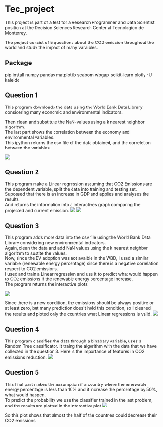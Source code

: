 # Tec_project
This project is part of  a test for a Research Programmer and Data Scientist position at the 
Decision Sciences Research Center at Tecnologico de Monterrey. 

The project consist of 5 questions about the CO2 emission throughout the world and study the impact of many varaibles.
## Package
pip install numpy pandas matplotlib seaborn wbgapi scikit-learn plotly -U kaleido


## Question 1
This program downloads the data using the World Bank Data Library considering many economic and environmental indicators.

Then clean and substitute the NaN-values using a k nearest neighbor algorithm.<br>
The last part shows the correlation between the economy and environmental variables.<br>
This ipython returns the csv file of the data obtained, and the correletion between the variables.<br>

![](https://github.com/alhan12/Tec_project/blob/main/correlation.png) 
## Question 2
This program make a Linear regression assuming that CO2 Emissions are the dependent variable, split the data into training and testing set.<br>
Supossed that there is an increase in GDP and applies and analyses the results.<br>
And returns the information into a interactives graph comparing the projected and current emission.
![](https://github.com/alhan12/Tec_project/blob/main/a.png)
![](https://github.com/alhan12/Tec_project/blob/main/b.png)
## Question 3
This program adds more data into the csv file using the World Bank Data Library considering new environmental indicators.<br>
Again, clean the data and add NaN values using the k nearest neighbor algorithm to sustite the values.<br>
Now, since the EV adoption was not avaible in the WBD, I used a similar variable (renewable energy percentage) since there is a negative correlation respect to CO2 emissions.<br>
I used and train a Linear regression and use it to predict what would happen to CO2 emissions if the renewable energy percentage increase. <br>
The program returns the interactive plots<br>

![](https://github.com/alhan12/Tec_project/blob/main/c.png)

Since there is a new condition, the emissions should be always positive or at least zero, but many prediction does't hold this condition, so I cleaned the results and ploted only the countries what Linear regressions is valid.
![](https://github.com/alhan12/Tec_project/blob/main/d.png)
## Question 4
This program classifies the data through a binabary variable, uses a Random Tree classificator. It traing the algorithm with the data that we have collected in the question 3.
Here is the importance of features in CO2 emissions reduction.
![](https://github.com/alhan12/Tec_project/blob/main/features.png)
## Question 5

This final part makes the assumption if a country where the renewable energy percentage is less than 10% and it increase the percentage by 50%, what would happen.<br>
To predict the probability we use the classifier trained in the last problem, and the results are plotted in the interactive plot
![](https://github.com/alhan12/Tec_project/blob/main/e.png)

So this plot shows that almost the half of the countries could decrease their CO2 emissions.
